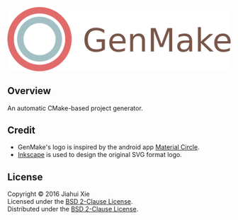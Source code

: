 ![genmake](./img/banner.png)

## Overview
An automatic CMake-based project generator.

## Credit
* GenMake's logo is inspired by the android app [Material
Circle](https://play.google.com/store/apps/details?id=com.twom.motion.circle).
* [Inkscape](https://inkscape.org/) is used to design the original SVG format
logo.

## License
Copyright &copy; 2016 Jiahui Xie  
Licensed under the [BSD 2-Clause License][BSD2].  
Distributed under the [BSD 2-Clause License][BSD2].  

[BSD2]: https://opensource.org/licenses/BSD-2-Clause
